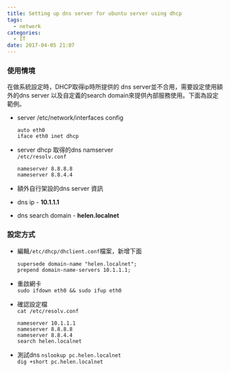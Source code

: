 ```yaml
---
title: Setting up dns server for ubuntu server using dhcp
tags:
  - network
categories:
  - IT
date: 2017-04-05 21:07
---
```


### 使用情境
在做系統設定時，DHCP取得ip時所提供的 dns server並不合用，需要設定使用額外的dns server 以及自定義的search domain來提供內部服務使用。下面為設定範例。

* server /etc/network/interfaces config  

  ```  
  auto eth0  
  iface eth0 inet dhcp  
  ```  

* server dhcp 取得的dns namserver  
  `/etc/resolv.conf`  

  ```  
  nameserver 8.8.8.8  
  nameserver 8.8.4.4  
  ```  

* 額外自行架設的dns server 資訊  
 * dns ip - **10.1.1.1**  
 * dns search domain - **helen.localnet**  

### 設定方式
- 編輯`/etc/dhcp/dhclient.conf`檔案，新增下面

  ```
  supersede domain-name "helen.localnet";
  prepend domain-name-servers 10.1.1.1;
  ```

- 重啟網卡  
  `sudo ifdown eth0 && sudo ifup eth0`  

- 確認設定檔  
  `cat /etc/resolv.conf`  

  ```
  nameserver 10.1.1.1
  nameserver 8.8.8.8
  nameserver 8.8.4.4
  search helen.localnet
  ```  

- 測試dns 
  `nslookup pc.helen.localnet`  
  `dig +short pc.helen.localnet`  

